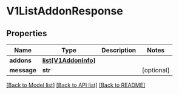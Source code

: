 # V1ListAddonResponse

## Properties
Name | Type | Description | Notes
------------ | ------------- | ------------- | -------------
**addons** | [**list[V1AddonInfo]**](V1AddonInfo.md) |  | 
**message** | **str** |  | [optional] 

[[Back to Model list]](../README.md#documentation-for-models) [[Back to API list]](../README.md#documentation-for-api-endpoints) [[Back to README]](../README.md)

